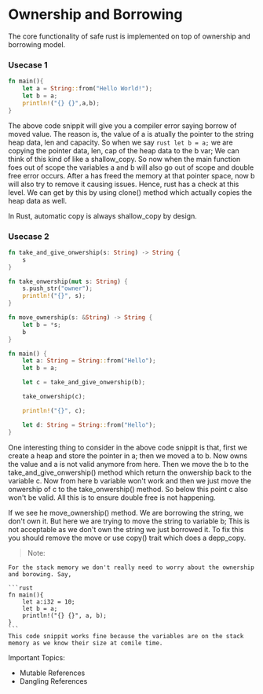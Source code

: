 # Ownership and Borrowing

The core functionality of safe rust is implemented on top of ownership and borrowing model.

### Usecase 1

```rust
fn main(){
    let a = String::from("Hello World!");
    let b = a;
    println!("{} {}",a,b);
}
```
The above code snippit will give you a compiler error saying borrow of moved value. The reason is, the value of a is atually the pointer to the string
heap data, len and capacity. So when we say ```rust let b = a;``` we are copying the pointer data, len, cap of the heap data to the b var;
We can think of this kind of like a shallow_copy. So now when the main function foes out of scope the variables a and b will also
go out of scope and double free error occurs. After a has freed the memory at that pointer space, now b will also try to remove it causing
issues. Hence, rust has a check at this level. We can get by this by using clone() method which actually copies the heap data as well.

In Rust, automatic copy is always shallow_copy by design.

### Usecase 2

```rust
fn take_and_give_onwership(s: String) -> String {
    s
}

fn take_onwership(mut s: String) {
    s.push_str("owner");
    println!("{}", s);
}

fn move_ownership(s: &String) -> String {
    let b = *s;
    b
}

fn main() {
    let a: String = String::from("Hello");
    let b = a;

    let c = take_and_give_onwership(b);

    take_onwership(c);

    println!("{}", c);

    let d: String = String::from("Hello");
}
```
One interesting thing to consider in the above code snippit is that, first we create a heap and store the pointer in a; then we moved a to b.
Now owns the value and a is not valid anymore from here. Then we move the b to the take_and_give_onwership() method which return the onwership
back to the variable c. Now from here b variable won't work and then we just move the onwership of c to the take_onwership() method. So below
this point c also won't be valid. All this is to ensure double free is not happening.

If we see he move_ownership() method. We are borrowing the string, we don't own it. But here we are trying to move the string to variable b;
This is not acceptable as we don't own the string we just borrowed it. To fix this you should remove the move or use copy() trait which does a
depp_copy.

> Note: 

    For the stack memory we don't really need to worry about the ownership and borowing. Say,

    ```rust
    fn main(){
        let a:i32 = 10;
        let b = a;
        println!("{} {}", a, b);
    }
    ```
    This code snippit works fine because the variables are on the stack memory as we know their size at comile time.


Important Topics:

- Mutable References
- Dangling References
